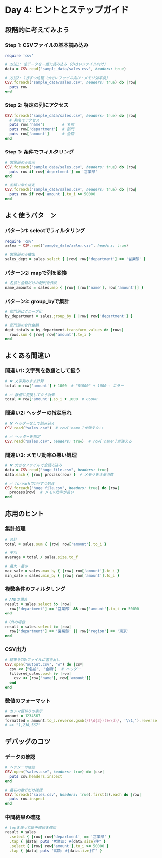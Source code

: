# Day 4: ヒントとステップガイド

## 段階的に考えてみよう

### Step 1: CSVファイルの基本読み込み
```ruby
require 'csv'

# 方法1: 全データを一度に読み込み（小さいファイル向け）
data = CSV.read("sample_data/sales.csv", headers: true)

# 方法2: 1行ずつ処理（大きいファイル向け・メモリ効率良）
CSV.foreach("sample_data/sales.csv", headers: true) do |row|
  puts row
end
```

### Step 2: 特定の列にアクセス
```ruby
CSV.foreach("sample_data/sales.csv", headers: true) do |row|
  # 列名でアクセス
  puts row['name']        # 名前
  puts row['department']  # 部門
  puts row['amount']      # 金額
end
```

### Step 3: 条件でフィルタリング
```ruby
# 営業部のみ表示
CSV.foreach("sample_data/sales.csv", headers: true) do |row|
  puts row if row['department'] == '営業部'
end

# 金額で条件指定
CSV.foreach("sample_data/sales.csv", headers: true) do |row|
  puts row if row['amount'].to_i >= 50000
end
```

## よく使うパターン

### パターン1: selectでフィルタリング
```ruby
require 'csv'
sales = CSV.read("sample_data/sales.csv", headers: true)

# 営業部のみ抽出
sales_dept = sales.select { |row| row['department'] == '営業部' }
```

### パターン2: mapで列を変換
```ruby
# 名前と金額だけの配列を作成
name_amounts = sales.map { |row| [row['name'], row['amount']] }
```

### パターン3: group_byで集計
```ruby
# 部門別にグループ化
by_department = sales.group_by { |row| row['department'] }

# 部門別の合計金額
dept_totals = by_department.transform_values do |rows|
  rows.sum { |row| row['amount'].to_i }
end
```

## よくある間違い

### 間違い1: 文字列を数値として扱う
```ruby
# ❌ 文字列のまま計算
total = row['amount'] + 1000  # "85000" + 1000 → エラー

# ✅ 数値に変換してから計算
total = row['amount'].to_i + 1000  # 86000
```

### 間違い2: ヘッダーの指定忘れ
```ruby
# ❌ ヘッダーなしで読み込み
CSV.read("sales.csv")  # row['name']が使えない

# ✅ ヘッダーを指定
CSV.read("sales.csv", headers: true)  # row['name']が使える
```

### 間違い3: メモリ効率の悪い処理
```ruby
# ❌ 大きなファイルで全読み込み
data = CSV.read("huge_file.csv", headers: true)
data.each { |row| process(row) }  # メモリを大量消費

# ✅ foreachで1行ずつ処理
CSV.foreach("huge_file.csv", headers: true) do |row|
  process(row)  # メモリ効率が良い
end
```

## 応用のヒント

### 集計処理
```ruby
# 合計
total = sales.sum { |row| row['amount'].to_i }

# 平均
average = total / sales.size.to_f

# 最大・最小
max_sale = sales.max_by { |row| row['amount'].to_i }
min_sale = sales.min_by { |row| row['amount'].to_i }
```

### 複数条件のフィルタリング
```ruby
# ANDの場合
result = sales.select do |row|
  row['department'] == '営業部' && row['amount'].to_i >= 50000
end

# ORの場合
result = sales.select do |row|
  row['department'] == '営業部' || row['region'] == '東京'
end
```

### CSV出力
```ruby
# 結果をCSVファイルに書き出し
CSV.open("output.csv", "w") do |csv|
  csv << ["名前", "金額"]  # ヘッダー
  filtered_sales.each do |row|
    csv << [row['name'], row['amount']]
  end
end
```

### 数値のフォーマット
```ruby
# カンマ区切りの表示
amount = 1234567
formatted = amount.to_s.reverse.gsub(/(\d{3})(?=\d)/, '\\1,').reverse
# => "1,234,567"
```

## デバッグのコツ

### データの確認
```ruby
# ヘッダーの確認
CSV.open("sales.csv", headers: true) do |csv|
  puts csv.headers.inspect
end

# 最初の数行だけ確認
CSV.foreach("sales.csv", headers: true).first(3).each do |row|
  puts row.inspect
end
```

### 中間結果の確認
```ruby
# tapを使って途中経過を確認
result = sales
  .select { |row| row['department'] == '営業部' }
  .tap { |data| puts "営業部: #{data.size}件" }
  .select { |row| row['amount'].to_i >= 50000 }
  .tap { |data| puts "高額: #{data.size}件" }
```